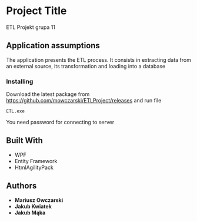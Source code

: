 # Project Title

ETL Projekt grupa 11

## Application assumptions

The application presents the ETL process. It consists in extracting data from an external source, its transformation and loading into a database

### Installing

Download the latest package from https://github.com/mowczarski/ETLProject/releases and run file

```
ETL.exe
```

You need password for connecting to server

## Built With

* WPF
* Entity Framework
* HtmlAgilityPack

## Authors

* **Mariusz Owczarski**
* **Jakub Kwiatek**
* **Jakub Mąka**
